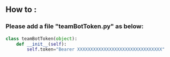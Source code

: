 ## How to :

### Please add a file "teamBotToken.py" as below:

```python
class teamBotToken(object):
    def __init__(self):
        self.token="Bearer XXXXXXXXXXXXXXXXXXXXXXXXXXXXXXXX"
````